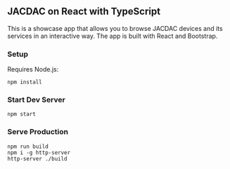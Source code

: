 ## JACDAC on React with TypeScript

This is a showcase app that allows you to browse JACDAC devices and its services in an interactive way. The app is built with React and Bootstrap.

### Setup

Requires Node.js:

```
npm install
```

### Start Dev Server

```
npm start
```

### Serve Production

```
npm run build
npm i -g http-server
http-server ./build
```
